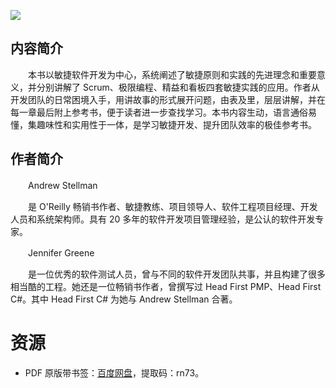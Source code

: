 ![](http://img3m6.ddimg.cn/32/21/24198206-1_u_5.jpg)

## 内容简介

　　本书以敏捷软件开发为中心，系统阐述了敏捷原则和实践的先进理念和重要意义，并分别讲解了 Scrum、极限编程、精益和看板四套敏捷实践的应用。作者从开发团队的日常困境入手，用讲故事的形式展开问题，由表及里，层层讲解，并在每一章最后附上参考书，便于读者进一步查找学习。本书内容生动，语言通俗易懂，集趣味性和实用性于一体，是学习敏捷开发、提升团队效率的极佳参考书。

## 作者简介

　　Andrew Stellman

　　是 O'Reilly 畅销书作者、敏捷教练、项目领导人、软件工程项目经理、开发人员和系统架构师。具有 20 多年的软件开发项目管理经验，是公认的软件开发专家。

　　Jennifer Greene

　　是一位优秀的软件测试人员，曾与不同的软件开发团队共事，并且构建了很多相当酷的工程。她还是一位畅销书作者，曾撰写过 Head First PMP、Head First C#。其中 Head First C# 为她与 Andrew Stellman 合著。

# 资源

* PDF 原版带书签：[百度网盘](https://pan.baidu.com/s/19GmHkR62QhRB5yWbc96j_Q)，提取码：rn73。
